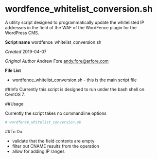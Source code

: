 # wordfence_whitelist_conversion.sh
A utility script designed to programmatically update the whitelisted IP addresses in the field of the WAF of the WordFence plugin for the WordPress CMS.

**Script name** wordfence_whitelist_conversion.sh

*Created* 2019-04-07

*Original Author* Andrew Fore [andy.fore@arfore.com](mailto:andy.fore@arfore.com)

**File List**

* wordfence_whitelist_conversion.sh - this is the main script file

##Info
Currently this script is designed to run under the bash shell on CentOS 7.

##Usage

Currently the script takes no commandline options

```bash
# wordfence_whitelist_conversion.sh
```

##To Do
- validate that the field contents are empty
- filter out CNAME results from the operation
- allow for adding IP ranges